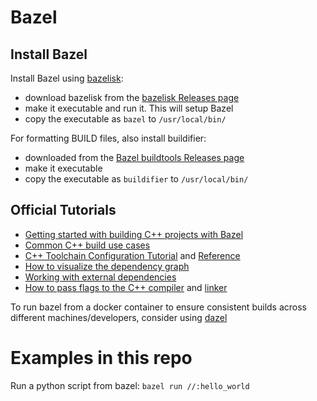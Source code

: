 # Bazel

## Install Bazel
Install Bazel using [bazelisk](https://github.com/bazelbuild/bazelisk):
- download bazelisk from the [bazelisk Releases page](https://github.com/bazelbuild/bazelisk/releases)
- make it executable and run it. This will setup Bazel
- copy the executable as `bazel` to `/usr/local/bin/`

For formatting BUILD files, also install buildifier:
- downloaded from the [Bazel buildtools Releases page](https://github.com/bazelbuild/buildtools/releases)
- make it executable
- copy the executable as `buildifier` to `/usr/local/bin/`


## Official Tutorials
- [Getting started with building C++ projects with Bazel](https://bazel.build/start/cpp)
- [Common C++ build use cases](https://bazel.build/tutorials/cpp-use-cases)
- [C++ Toolchain Configuration Tutorial](https://bazel.build/tutorials/ccp-toolchain-config) and [Reference](https://bazel.build/docs/cc-toolchain-config-reference)
- [How to visualize the dependency graph](https://blog.bazel.build/2015/06/17/visualize-your-build.html)
- [Working with external dependencies](https://bazel.build/docs/external)
- [How to pass flags to the C++ compiler](https://bazel.build/docs/user-manual#cxxopt) and [linker](https://bazel.build/docs/user-manual#linkopt)

To run bazel from a docker container to ensure consistent builds across different machines/developers, consider using [dazel](https://github.com/nadirizr/dazel)


# Examples in this repo

Run a python script from bazel: `bazel run //:hello_world`
